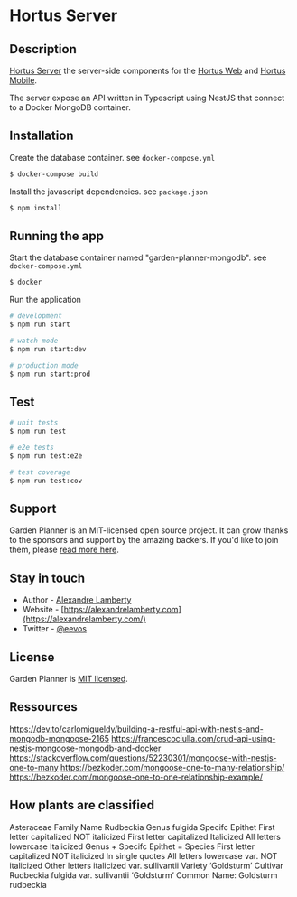 # Hortus Server

## Description

[Hortus Server](https://github.com/alexandrelamberty/hortus-server) the server-side components for the [Hortus Web](https://github.com/alexandrelamberty/hortus-web) and [Hortus Mobile](https://github.com/alexandrelamberty/hortus-mobile).

The server expose an API written in Typescript using NestJS that connect to a Docker MongoDB container.

## Installation

Create the database container. see `docker-compose.yml`
```bash
$ docker-compose build
```

Install the javascript dependencies. see `package.json`
```bash
$ npm install
```

## Running the app

Start the database container named "garden-planner-mongodb". see `docker-compose.yml`
```bash
$ docker 
```

Run the application

```bash
# development
$ npm run start

# watch mode
$ npm run start:dev

# production mode
$ npm run start:prod
```

## Test

```bash
# unit tests
$ npm run test

# e2e tests
$ npm run test:e2e

# test coverage
$ npm run test:cov
```

## Support

Garden Planner is an MIT-licensed open source project. It can grow thanks to the sponsors and support by the amazing backers. If you'd like to join them, please [read more here](https://github.com/alexandrelamberty/garden-planner-backend/blob/master/SUPPORT.md).

## Stay in touch

- Author - [Alexandre Lamberty](mailto:mail@alexandrelamberty.com?subject=[GitHub]%20Garden%20Planner%20Backend)
- Website - [https://alexandrelamberty.com](https://alexandrelamberty.com/)
- Twitter - [@eevos](https://twitter.com/eevos)

## License

Garden Planner is [MIT licensed](LICENSE).

## Ressources

https://dev.to/carlomigueldy/building-a-restful-api-with-nestjs-and-mongodb-mongoose-2165
https://francescociulla.com/crud-api-using-nestjs-mongoose-mongodb-and-docker
https://stackoverflow.com/questions/52230301/mongoose-with-nestjs-one-to-many
https://bezkoder.com/mongoose-one-to-many-relationship/
https://bezkoder.com/mongoose-one-to-one-relationship-example/


## How plants are classified

Asteraceae
Family Name
Rudbeckia
Genus
fulgida
Specifc Epithet
First letter capitalized
NOT italicized
First letter capitalized
Italicized
All letters lowercase
Italicized
Genus + Specifc Epithet = Species
First letter capitalized
NOT italicized
In single quotes
All letters lowercase
var. NOT italicized
Other letters italicized
var. sullivantii
Variety
‘Goldsturm’
Cultivar
Rudbeckia fulgida var. sullivantii ‘Goldsturm’
Common Name: Goldsturm rudbeckia